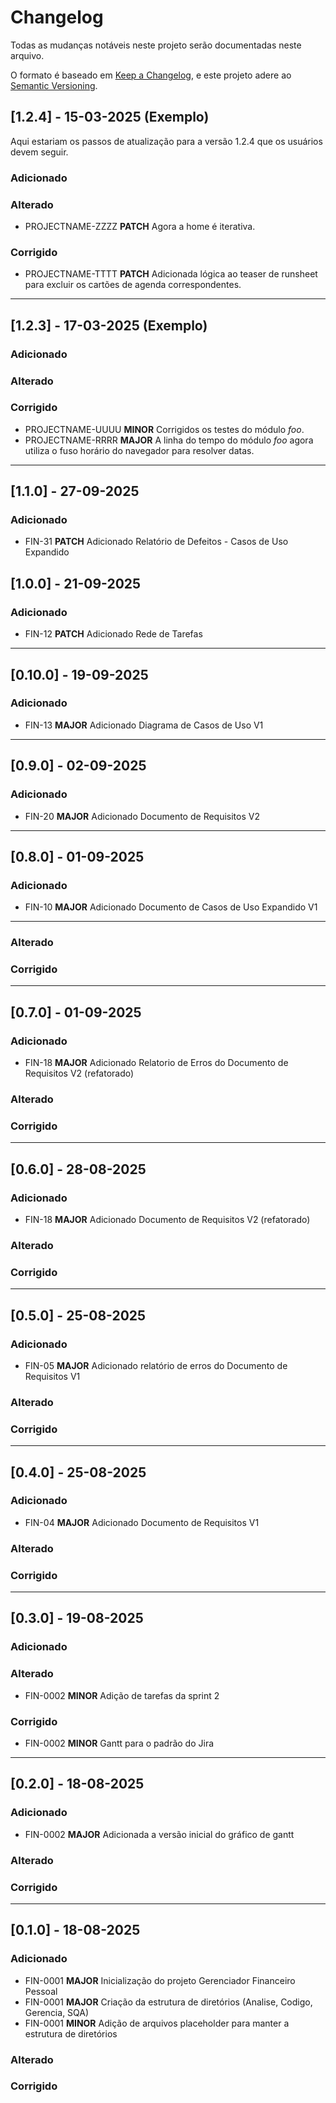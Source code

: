 # Changelog

Todas as mudanças notáveis neste projeto serão documentadas neste arquivo.

O formato é baseado em [Keep a Changelog](https://keepachangelog.com/en/1.0.0/),
e este projeto adere ao [Semantic Versioning](https://semver.org/spec/v2.0.0.html).

## [1.2.4] - 15-03-2025 (Exemplo)

Aqui estariam os passos de atualização para a versão 1.2.4 que os usuários devem seguir.  

### Adicionado  

### Alterado  
- PROJECTNAME-ZZZZ **PATCH** Agora a home é iterativa.  

### Corrigido  
- PROJECTNAME-TTTT **PATCH** Adicionada lógica ao teaser de runsheet para excluir os cartões de agenda correspondentes.  

---

## [1.2.3] - 17-03-2025 (Exemplo)

### Adicionado  

### Alterado  

### Corrigido  
- PROJECTNAME-UUUU **MINOR** Corrigidos os testes do módulo *foo*.  
- PROJECTNAME-RRRR **MAJOR** A linha do tempo do módulo *foo* agora utiliza o fuso horário do navegador para resolver datas.

---

## [1.1.0] - 27-09-2025

### Adicionado
 - FIN-31 **PATCH** Adicionado Relatório de Defeitos - Casos de Uso Expandido


## [1.0.0] - 21-09-2025

### Adicionado
 - FIN-12 **PATCH** Adicionado Rede de Tarefas


---

## [0.10.0] - 19-09-2025

### Adicionado
 - FIN-13 **MAJOR** Adicionado Diagrama de Casos de Uso V1

---

## [0.9.0] - 02-09-2025

### Adicionado
 - FIN-20 **MAJOR** Adicionado Documento de Requisitos V2

---

## [0.8.0] - 01-09-2025

### Adicionado
 - FIN-10 **MAJOR** Adicionado Documento de Casos de Uso Expandido V1

---

### Alterado

### Corrigido

---

## [0.7.0] - 01-09-2025

### Adicionado
 - FIN-18 **MAJOR** Adicionado Relatorio de Erros do Documento de Requisitos V2 (refatorado)

### Alterado

### Corrigido

---

## [0.6.0] - 28-08-2025

### Adicionado
 - FIN-18 **MAJOR** Adicionado Documento de Requisitos V2 (refatorado)

### Alterado

### Corrigido

---

## [0.5.0] - 25-08-2025

### Adicionado
 - FIN-05 **MAJOR** Adicionado relatório de erros do Documento de Requisitos V1

### Alterado

### Corrigido

---

## [0.4.0] - 25-08-2025

### Adicionado
 - FIN-04 **MAJOR** Adicionado Documento de Requisitos V1

### Alterado

### Corrigido

---

## [0.3.0] - 19-08-2025

### Adicionado

### Alterado
- FIN-0002 **MINOR** Adição de tarefas da sprint 2

### Corrigido
- FIN-0002 **MINOR** Gantt para o padrão do Jira

---

## [0.2.0] - 18-08-2025

### Adicionado
- FIN-0002 **MAJOR** Adicionada a versão inicial do gráfico de gantt

### Alterado

### Corrigido

---

## [0.1.0] - 18-08-2025

### Adicionado
- FIN-0001 **MAJOR** Inicialização do projeto Gerenciador Financeiro Pessoal
- FIN-0001 **MAJOR** Criação da estrutura de diretórios (Analise, Codigo, Gerencia, SQA)
- FIN-0001 **MINOR** Adição de arquivos placeholder para manter a estrutura de diretórios

### Alterado

### Corrigido
